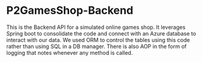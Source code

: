 # P2GamesShop-Backend
This is the Backend API for a simulated online games shop. It leverages Spring boot to consolidate the code and connect
with an Azure database to interact with our data. We used ORM to control the tables using this code rather than
using SQL in a DB manager. There is also AOP in the form of logging that notes whenever any method is called.
